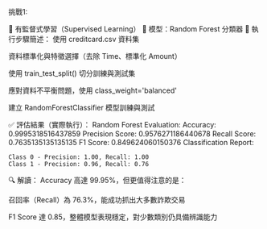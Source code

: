 挑戰1:

🧪 有監督式學習（Supervised Learning）
📌 模型：Random Forest 分類器
🔧 執行步驟簡述：
使用 creditcard.csv 資料集

資料標準化與特徵選擇（去除 Time、標準化 Amount）

使用 train_test_split() 切分訓練與測試集

應對資料不平衡問題，使用 class_weight='balanced'

建立 RandomForestClassifier 模型訓練與測試

✅ 評估結果（實際執行）：
Random Forest Evaluation:
Accuracy:         0.9995318516437859
Precision Score:  0.9576271186440678
Recall Score:     0.7635135135135135
F1 Score:         0.849624060150376
Classification Report:

    Class 0 - Precision: 1.00, Recall: 1.00
    Class 1 - Precision: 0.96, Recall: 0.76

🔍 解讀：
Accuracy 高達 99.95%，但更值得注意的是：

召回率（Recall）為 76.3%，能成功抓出大多數詐欺交易

F1 Score 達 0.85，整體模型表現穩定，對少數類別仍具備辨識能力
